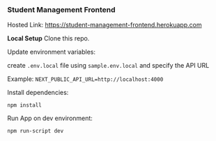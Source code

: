 ### Student Management Frontend

Hosted Link: https://student-management-frontend.herokuapp.com


**Local Setup**
Clone this repo.

Update environment variables:

create `.env.local` file using `sample.env.local` and specify the API URL

Example: `NEXT_PUBLIC_API_URL=http://localhost:4000`


Install dependencies:

`npm install`


Run App on dev environment:

`npm run-script dev`
